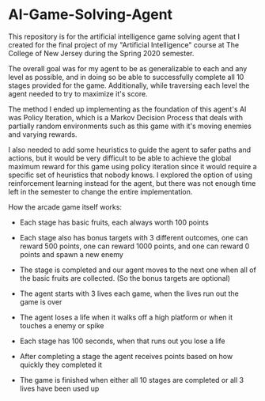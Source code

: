 # AI-Game-Solving-Agent

This repository is for the artificial intelligence game solving agent that I created for the final project of my "Artificial Intelligence" course at The College of New Jersey during the Spring 2020 semester. 

The overall goal was for my agent to be as generalizable to each and any level as possible, and in doing so be able to successfully complete all 10 stages provided for the game. Additionally, while traversing each level the agent needed to try to maximize it's score. 

The method I ended up implementing as the foundation of this agent's
AI was Policy Iteration, which is a Markov Decision Process that deals with partially random environments such as this game with it's moving enemies and varying rewards.

I also needed to add some heuristics to guide the agent to safer paths and actions, but it would be very difficult to be able to achieve the global maximum reward for this game using policy iteration since it would require a specific set of heuristics that nobody knows. I explored the option of using reinforcement learning instead for the agent, but there was not enough time left in the semester to change the entire implementation. 

How the arcade game itself works:

- Each stage has basic fruits, each always worth 100 points

- Each stage also has bonus targets with 3 different outcomes, one can reward 500 points, one can reward 1000 points, and one can reward 0 points and spawn a new enemy

- The stage is completed and our agent moves to the next one when all of the basic fruits are collected. (So the bonus targets are optional)

- The agent starts with 3 lives each game, when the lives run out the game is over

- The agent loses a life when it walks off a high platform or when it touches a enemy or spike

- Each stage has 100 seconds, when that runs out you lose a life

- After completing a stage the agent receives points based on how quickly they completed it

- The game is finished when either all 10 stages are completed or all 3 lives have been used up

